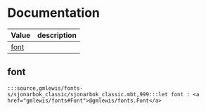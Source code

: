 # Documentation
|Value|description|
|---|---|
|[font](#font)||

## font

```moonbit
:::source,gmlewis/fonts-s/sjonarbok_classic/sjonarbok_classic.mbt,999:::let font : <a href="gmlewis/fonts#Font">@gmlewis/fonts.Font</a>
```


